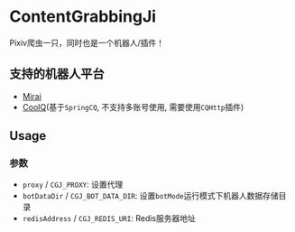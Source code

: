# ContentGrabbingJi
Pixiv爬虫一只，同时也是一个机器人/插件！

## 支持的机器人平台 ##
- [Mirai](https://github.com/mamoe/mirai)
- [CoolQ](https://cqp.cc)(基于`SpringCQ`, 不支持多账号使用, 需要使用`CQHttp`插件)

## Usage ##
### 参数 ###
- `proxy` / `CGJ_PROXY`: 设置代理
- `botDataDir` / `CGJ_BOT_DATA_DIR`: 设置`botMode`运行模式下机器人数据存储目录
- `redisAddress` / `CGJ_REDIS_URI`: Redis服务器地址
